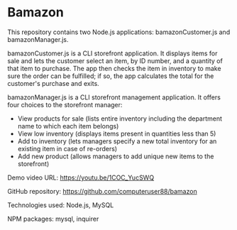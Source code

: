 # Bamazon

This repository contains two Node.js applications: bamazonCustomer.js and bamazonManager.js.

bamazonCustomer.js is a CLI storefront application. It displays items for sale and lets the customer select an item, by ID number, and a quantity of that item to purchase. The app then checks the item in inventory to make sure the order can be fulfilled; if so, the app calculates the total for the customer's purchase and exits.

bamazonManager.js is a CLI storefront management application. It offers four choices to the storefront manager:
* View products for sale (lists entire inventory including the department name to which each item belongs)
* View low inventory (displays items present in quantities less than 5)
* Add to inventory (lets managers specify a new total inventory for an existing item in case of re-orders)
* Add new product (allows managers to add unique new items to the storefront)

Demo video URL:  https://youtu.be/1COC_YucSWQ

GitHub repository: https://github.com/computeruser88/bamazon

Technologies used: Node.js, MySQL

NPM packages: mysql, inquirer